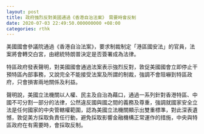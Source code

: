 ```yaml
---
layout: post
title: 政府強烈反對美國通過《香港自治法案》　需要時會反制
date: 2020-07-03 22:49:50.000000000 +08:00
categories: rthk
---
```


美國國會參議院通過《香港自治法案》，要求制裁制定「港區國安法」的官員，法案將會轉交白宮，由總統特朗普決定是否簽署成為法律。

特區政府發表聲明，對美國國會通過法案表示強烈反對，敦促美國國會立即停止干預特區內部事務，又說完全不能接受法案及所謂的制裁，強調不會阻嚇到特區政府，只會損害兩地關係及利益。

聲明說，美國立法機關以人權、民主及自治為藉口，通過一系列針對香港特區、中國不可分割一部分的法律，公然違反國與國之間的義務及尊重，強調就國家安全立法是任何國家的中央管轄權範圍，認為美國立法機關顯示出雙重標準，對此深表遺憾，敦促美方採取負責任行動，避免採取影響金融機構正常運作的措施，中央與特區政府在有需要時，會採取反制。
